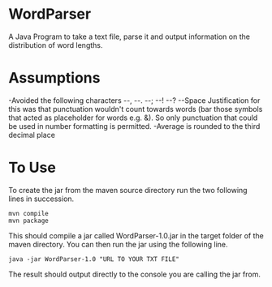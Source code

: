 # WordParser
A Java Program to take a text file, parse it and output information on the distribution of word lengths.

# Assumptions
-Avoided the following characters
--,
--.
--;
--!
--?
--Space
Justification for this was that punctuation wouldn't count towards words (bar those symbols that acted as placeholder for words e.g. &). So only punctuation that could be used in number formatting is permitted.
-Average is rounded to the third decimal place

# To Use
To create the jar from the maven source directory run the two following lines in succession.
```
mvn compile
mvn package
```
This should compile a jar called WordParser-1.0.jar in the target folder of the maven directory. You can then run the jar using the following line.
```
java -jar WordParser-1.0 "URL TO YOUR TXT FILE"
```

The result should output directly to the console you are calling the jar from.
